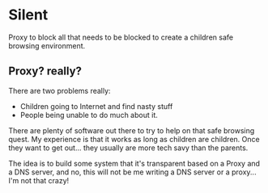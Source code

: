 Silent
======

Proxy to block all that needs to be blocked to create a children safe browsing environment.

## Proxy? really?
There are two problems really:

* Children going to Internet and find nasty stuff
* People being unable to do much about it.

There are plenty of software out there to try to help on that safe browsing quest. My experience is that it works as long as children are children. Once they want to get out... they usually are more tech savy than the parents.

The idea is to build some system that it's transparent based on a Proxy and a DNS server, and no, this will not be me writing a DNS server or a proxy... I'm not that crazy!
